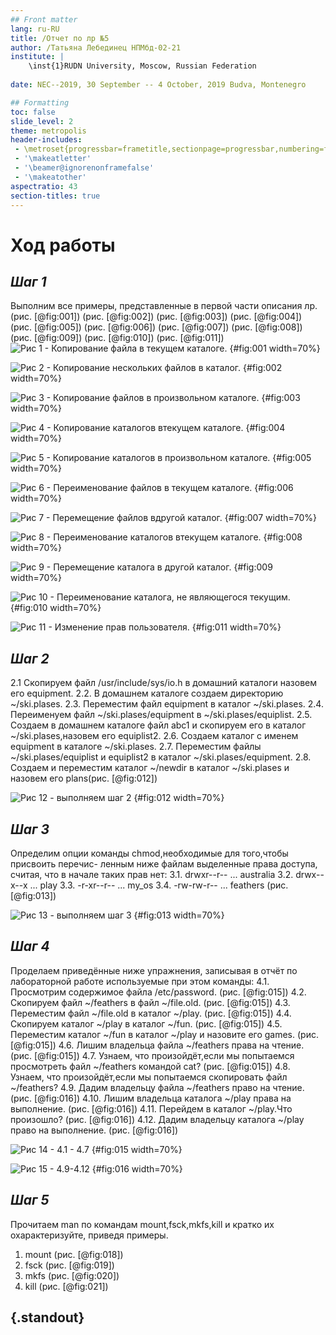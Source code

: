 ```yaml
---
## Front matter
lang: ru-RU
title: /Отчет по лр №5
author: /Татьяна Лебединец НПМбд-02-21
institute: |
	\inst{1}RUDN University, Moscow, Russian Federation
	
date: NEC--2019, 30 September -- 4 October, 2019 Budva, Montenegro

## Formatting
toc: false
slide_level: 2
theme: metropolis
header-includes: 
 - \metroset{progressbar=frametitle,sectionpage=progressbar,numbering=fraction}
 - '\makeatletter'
 - '\beamer@ignorenonframefalse'
 - '\makeatother'
aspectratio: 43
section-titles: true
---
```


# Ход работы

## ***Шаг 1***
Выполним все примеры, представленные в первой части описания лр. (рис. [@fig:001]) (рис. [@fig:002]) (рис. [@fig:003]) (рис. [@fig:004]) (рис. [@fig:005]) (рис. [@fig:006]) (рис. [@fig:007]) (рис. [@fig:008]) (рис. [@fig:009]) (рис. [@fig:010]) (рис. [@fig:011])
![Рис 1 - Копирование файла в текущем каталоге. ](image/1.png) {#fig:001 width=70%}

![Рис 2 - Копирование нескольких файлов в каталог.](image/2.png) {#fig:002 width=70%}

![Рис 3 - Копирование файлов в произвольном каталоге.](image/3.png) {#fig:003 width=70%}

![Рис 4 - Копирование каталогов втекущем каталоге.](image/4.png) {#fig:004 width=70%}

![Рис 5 - Копирование каталогов в произвольном каталоге.](image/5.png) {#fig:005 width=70%}

![Рис 6 - Переименование файлов в текущем каталоге.](image/6.png) {#fig:006 width=70%}

![Рис 7 - Перемещение файлов вдругой каталог.](image/7.png) {#fig:007 width=70%}

![Рис 8 - Переименование каталогов втекущем каталоге.](image/8.png) {#fig:008 width=70%}

![Рис 9 - Перемещение каталога в другой каталог.](image/9.png) {#fig:009 width=70%}

![Рис 10 - Переименование каталога, не являющегося текущим. ](image/10.png) {#fig:010 width=70%}

![Рис 11 - Изменение прав пользователя. ](image/11.png) {#fig:011 width=70%}

## ***Шаг 2*** 
2.1 Скопируем файл /usr/include/sys/io.h в домашний каталоги назовем его
equipment.
2.2. В домашнем каталоге создаем директорию ~/ski.plases.
2.3. Переместим файл equipment в каталог ~/ski.plases.
2.4. Переименуем файл ~/ski.plases/equipment в ~/ski.plases/equiplist.
2.5. Создаем в домашнем каталоге файл abc1 и скопируем его в каталог
~/ski.plases,назовем его equiplist2.
2.6. Создаем каталог с именем equipment в каталоге ~/ski.plases.
2.7. Переместим файлы ~/ski.plases/equiplist и equiplist2 в каталог
~/ski.plases/equipment.
2.8. Создаем и переместим каталог ~/newdir в каталог ~/ski.plases и назовем
его plans(рис. [@fig:012])

![Рис 12 - выполняем шаг 2](image/12.png) {#fig:012 width=70%}



## ***Шаг 3***
Определим опции команды chmod,необходимые для того,чтобы присвоить перечис-
ленным ниже файлам выделенные права доступа, считая, что в начале таких прав
нет:
3.1. drwxr--r-- ... australia
3.2. drwx--x--x ... play
3.3. -r-xr--r-- ... my_os
3.4. -rw-rw-r-- ... feathers (рис. [@fig:013])

![Рис 13 - выполняем шаг 3](image/13.png) {#fig:013 width=70%}

## ***Шаг 4***
Проделаем приведённые ниже упражнения, записывая в отчёт по лабораторной
работе используемые при этом команды:
4.1. Просмотрим содержимое файла /etc/password. (рис. [@fig:015])
4.2. Скопируем файл ~/feathers в файл ~/file.old. (рис. [@fig:015])
4.3. Переместим файл ~/file.old в каталог ~/play. (рис. [@fig:015])
4.4. Скопируем каталог ~/play в каталог ~/fun. (рис. [@fig:015])
4.5. Переместим каталог ~/fun в каталог ~/play и назовите его games. (рис. [@fig:015])
4.6. Лишим владельца файла ~/feathers права на чтение. (рис. [@fig:015])
4.7. Узнаем, что произойдёт,если мы попытаемся просмотреть файл ~/feathers командой cat? (рис. [@fig:015])
4.8. Узнаем, что произойдёт,если мы попытаемся скопировать файл ~/feathers?
4.9. Дадим владельцу файла ~/feathers право на чтение. (рис. [@fig:016])
4.10. Лишим владельца каталога ~/play права на выполнение. (рис. [@fig:016])
4.11. Перейдем в каталог ~/play.Что произошло? (рис. [@fig:016])
4.12. Дадим владельцу каталога ~/play право на выполнение. (рис. [@fig:016])

![Рис 14 - 4.1 - 4.7](image/15.png) {#fig:015 width=70%}

![Рис 15 - 4.9-4.12](image/16.png) {#fig:016 width=70%}



## ***Шаг 5*** 
Прочитаем man по командам mount,fsck,mkfs,kill и кратко их охарактеризуйте,
приведя примеры. 
1. mount (рис. [@fig:018])
2. fsck (рис. [@fig:019])
3. mkfs (рис. [@fig:020])
4. kill (рис. [@fig:021])



## {.standout}

